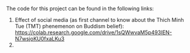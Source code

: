 The code for this project can be found in the following links: 

1. Effect of social media (as first channel to know about the Thich Minh Tue (TMT) phenemenon on Buddism belief): https://colab.research.google.com/drive/1sQWwvaM5p493IEN-N7wsjoKU0fxaLKu3
2. 
